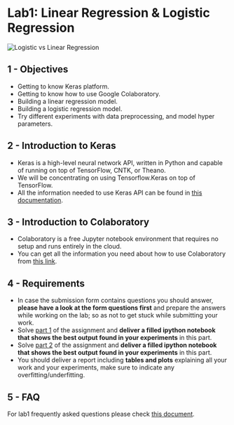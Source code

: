 # Lab1: Linear Regression & Logistic Regression

![Logistic vs Linear Regression](Logistic-regression-and-linear-regression.jpg)

## 1 - Objectives

* Getting to know Keras platform.
* Getting to know how to use Google Colaboratory.
* Building a linear regression model.
* Building a logistic regression model.
* Try different experiments with data preprocessing, and model hyper parameters.

## 2 - Introduction to Keras

* Keras is a high-level neural network API, written in Python and capable of  running on top of TensorFlow, CNTK, or Theano.
* We will be concentrating on using Tensorflow.Keras on top of TensorFlow.
* All the information needed to use Keras API can be found in [this documentation](https://www.tensorflow.org/tutorials/).

## 3 - Introduction to Colaboratory

* Colaboratory is a free Jupyter notebook environment that requires no setup and runs entirely in the cloud.
* You can get all the information you need about how to use Colaboratory from [this link](https://colab.research.google.com/notebooks/welcome.ipynb).

## 4 - Requirements

* In case the submission form contains questions you should answer, **please have a look at the form questions first** and prepare the answers while working on the lab; so as not to get stuck while submitting your work.
* Solve [part 1](lab1_part1.ipynb) of the assignment and **deliver a filled ipython notebook that shows the best output found in your experiments** in this part.
* Solve [part 2](lab1_part2.ipynb) of the assignment and **deliver a filled ipython notebook that shows the best output found in your experiments** in this part.
* You should deliver a report including **tables and plots** explaining all your work and your experiments, make sure to indicate any overfitting/underfitting.

## 5 - FAQ

For lab1 frequently asked questions please check [this document](FAQ.md).
